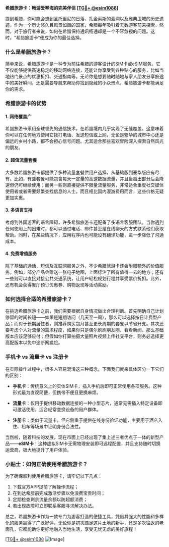 **希腊旅游卡：畅游爱琴海的完美伴侣 [[TG💪+ @esim1088](https://t.me/s/esim1088)]**

提到希腊，你可能会想到圣托里尼的日落、扎金索斯的蓝洞以及雅典卫城的历史遗迹。作为一个历史悠久且风景如画的国家，希腊每年吸引着无数游客前来探索。然而，对于旅行者来说，如何在希腊保持通讯畅通却是一个不容忽视的问题。这时，“希腊旅游卡”便成为你的最佳选择。

### 什么是希腊旅游卡？

简单来说，希腊旅游卡是一种专为前往希腊的游客设计的SIM卡或eSIM服务。它不仅能够提供高速稳定的移动网络连接，还能让你享受到各种贴心的服务，比如当地热门景点的优惠折扣、交通指南等。无论你是想要随时随地与家人朋友分享旅途中的美好瞬间，还是需要导航来帮助你找到隐藏的小众景点，希腊旅游卡都能满足你的需求。

### 希腊旅游卡的优势

#### 1. 网络覆盖广
希腊旅游卡采用全球领先的通信技术，在希腊境内几乎实现了无缝覆盖。这意味着你可以在任何地方使用它拨打电话、发送短信或上网，无论是繁华的城市中心还是偏远的乡村小路，都不会担心信号问题。尤其适合那些喜欢冒险深入探索自然风光的朋友。

#### 2. 超值流量套餐
大多数希腊旅游卡都提供了多种流量套餐供用户选择，从基础版到豪华版应有尽有。比如，有些套餐可能包含每天一定量的高速数据流量，并且当超出部分后会降速但仍可继续使用；而另一些则直接提供不限量流量服务，非常适合重度社交媒体使用者或者需要频繁查找信息的人士。而且相比国内漫游费用而言，这些价格无疑更加实惠。

#### 3. 多语言支持
考虑到外国游客的语言障碍，许多希腊旅游卡还配备了多语言客服团队。当你遇到任何使用上的困难时，都可以通过电话、邮件甚至是在线聊天的方式联系他们获取帮助。同时，在某些情况下，应用程序内也可能设有翻译功能，进一步降低了沟通成本。

#### 4. 免费增值服务
除了基础的通话、短信及互联网服务之外，不少希腊旅游卡还会附赠额外的价值服务。例如，部分产品会赠送一张电子地图，上面标注了所有值得一去的地方；还有一些则可以直接对接公共交通系统，让用户轻松规划行程并享受票价折扣。此外，还有机会获得餐厅预订优惠券、购物返现等活动奖励。

### 如何选择合适的希腊旅游卡？

在挑选希腊旅游卡之前，我们需要根据自身情况做出合理判断。首先明确自己计划停留的时间长短——如果是短期访问（几天至一周），那么可以选择按日计费型产品；而对于长期居住者，则推荐购买包月甚至更长周期的套餐以节省开支。其次还要考虑个人对流量的需求程度，如果你只是偶尔刷刷朋友圈、看看新闻，那么基础版本应该足够应付；但假如你打算拍摄大量照片视频上传社交平台，则务必选择更高配版本以免中途断网尴尬。

### 手机卡 vs 流量卡 vs 注册卡

在实际操作过程中，很多人容易混淆这三种概念，下面我们就来具体区分一下它们的区别：

- **手机卡**：传统意义上的实体SIM卡，插入手机后即可正常使用各项服务。这种形式最为直观简便，但携带不便且更换麻烦。
  
- **流量卡**：仅用于提供移动数据连接的一种小型芯片，通常无需插入特定设备即可激活使用。适合经常变换设备的用户群体。
  
- **注册卡**：类似于流量卡，但它侧重于提供在线身份验证功能，主要用于酒店入住、租车等场景中证明身份合法性。

当然啦，随着科技的发展，现在市面上已经出现了集上述三者优点于一体的新型产品——**eSIM卡**！这种虚拟SIM卡无需物理安装即可远程配置，并且支持随时切换运营商，极大地提升了用户体验。

### 小贴士：如何正确使用希腊旅游卡？

为了确保顺利使用希腊旅游卡，请牢记以下几点：
1. 下载官方APP提前了解操作流程；
2. 在到达希腊前完成激活步骤以免浪费宝贵时间；
3. 定期检查剩余流量余额以防超额消费；
4. 若出现故障可立即联系客服寻求解决办法。

总之，希腊旅游卡作为一款专门为游客打造的便捷工具，凭借其强大的性能和多样化的服务赢得了广泛好评。无论你是初次踏足这片土地的新手，还是多次往返的老面孔，它都能助你更好地融入当地生活，享受无忧无虑的美好旅程！

[[TG💪+ @esim1088](https://t.me/s/esim1088) ![Image](https://i.postimg.cc/4NQfJmqS/Snipaste-2025-05-13-00-14-12.png)]